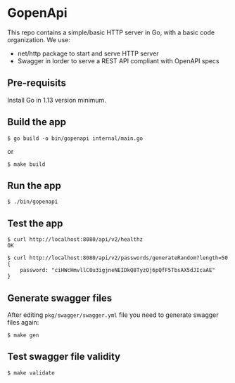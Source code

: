 # GopenApi

This repo contains a simple/basic HTTP server in Go, with a basic code organization.
We use:
* net/http package to start and serve HTTP server
* Swagger in lorder to serve a REST API compliant with OpenAPI specs

## Pre-requisits

Install Go in 1.13 version minimum.

## Build the app

`$ go build -o bin/gopenapi internal/main.go`

or

`$ make build`

## Run the app

`$ ./bin/gopenapi`

## Test the app

```
$ curl http://localhost:8080/api/v2/healthz
OK

$ curl http://localhost:8080/api/v2/passwords/generateRandom?length=50
{
    password: "ciHWcHmvllC0u3igjneNEIDkQ8TyzOj6pQfF5TbsAX5dJIcaAE"
}
```

## Generate swagger files

After editing `pkg/swagger/swagger.yml` file you need to generate swagger files again:

`$ make gen`

## Test swagger file validity

`$ make validate`
